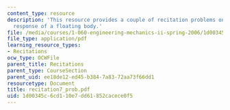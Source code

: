 ```yaml
---
content_type: resource
description: 'This resource provides a couple of recitation problems on topic: dynamic
  response of a floating body.'
file: /media/courses/1-060-engineering-mechanics-ii-spring-2006/1d00345c6cd110e7dd61852cacece0f5_recitation7_prob.pdf
file_type: application/pdf
learning_resource_types:
- Recitations
ocw_type: OCWFile
parent_title: Recitations
parent_type: CourseSection
parent_uid: ee18de12-ed45-b384-7a83-72aa73f66dd1
resourcetype: Document
title: recitation7_prob.pdf
uid: 1d00345c-6cd1-10e7-dd61-852cacece0f5
---
```


